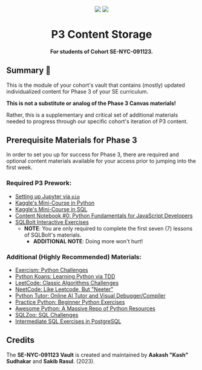 <p align="center">
    <a href="https://docs.python.org/3/index.html"><img src="https://img.shields.io/badge/python-%2320232a?style=for-the-badge&logo=python&logoColor=ffdd54" /></a>
    <a href=""><img src="https://img.shields.io/badge/sql-%2320232a?style=for-the-badge&logo=sqlite&logoColor=%2361DAFB" /></a>
</p>

<h1 align="center"><b>P3 Content Storage</b></h1>
<h4 align="center">For students of Cohort <b>SE-NYC-091123</b>.</h4>

## Summary 💬

This is the module of your cohort's vault that contains (mostly) updated individualized content for Phase 3 of your SE curriculum.

**This is not a substitute or analog of the Phase 3 Canvas materials!**

Rather, this is a supplementary and critical set of additional materials needed to progress through our specific cohort's iteration of P3 content. 

## Prerequisite Materials for Phase 3

In order to set you up for success for Phase 3, there are required and optional content materials available for your access prior to jumping into the first week.

### Required P3 Prework:
- [Setting up Jupyter via `pip`](https://jupyter.org/install)
- [Kaggle's Mini-Course in Python](https://www.kaggle.com/learn/python)
- [Kaggle's Mini-Course in SQL](https://www.kaggle.com/learn/intro-to-sql)
- [Content Notebook #0: Python Fundamentals for JavaScript Developers](./content-notebooks/00-Python-Fundamentals.ipynb)
- [SQLBolt Interactive Exercises](https://sqlbolt.com/)
  - **NOTE**: You are only required to complete the first seven (7) lessons of SQLBolt's materials.
    - **ADDITIONAL NOTE**: Doing more won't hurt! 

### Additional (Highly Recommended) Materials: 
- [Exercism: Python Challenges](https://exercism.org/tracks/python)
- [Python Koans: Learning Python via TDD](https://github.com/gregmalcolm/python_koans/tree/master)
- [LeetCode: Classic Algorithms Challenges](https://leetcode.com/)
- [NeetCode: Like Leetcode, But "Neeter"](https://neetcode.io/practice)
- [Python Tutor: Online AI Tutor and Visual Debugger/Compiler](https://pythontutor.com/)
- [Practice Python: Beginner Python Exercises](https://www.practicepython.org/exercises/)
- [Awesome Python: A Massive Repo of Python Resources](https://github.com/vinta/awesome-python)
- [SQLZoo: SQL Challenges](https://www.sqlzoo.net/wiki/SQL_Tutorial)
- [Intermediate SQL Exercises in PostgreSQL](https://pgexercises.com/questions/basic/)

## Credits

The **SE-NYC-091123 Vault** is created and maintained by **Aakash "Kash" Sudhakar** and **Sakib Rasul**. (2023). 